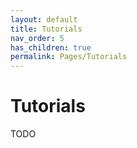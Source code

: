 ```yaml
---
layout: default
title: Tutorials
nav_order: 5
has_children: true
permalink: Pages/Tutorials
---
```


# Tutorials

TODO
